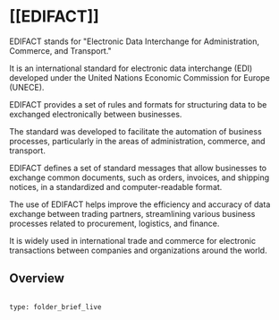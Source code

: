 # [[EDIFACT]] 

EDIFACT stands for "Electronic Data Interchange for Administration, Commerce, and Transport." 

It is an international standard for electronic data interchange (EDI) 
developed under the United Nations Economic Commission for Europe (UNECE). 

EDIFACT provides a set of rules and formats for 
structuring data to be exchanged electronically between businesses.

The standard was developed to facilitate the automation of business processes, 
particularly in the areas of administration, commerce, and transport. 

EDIFACT defines a set of standard messages that allow businesses to exchange common documents, 
such as orders, invoices, and shipping notices, in a standardized and computer-readable format.

The use of EDIFACT helps improve the efficiency and accuracy of data exchange between trading partners, 
streamlining various business processes related to procurement, logistics, and finance. 

It is widely used in international trade and commerce 
for electronic transactions between companies and organizations around the world.

## Overview


```folderv
```

```ccard
type: folder_brief_live
```
 

